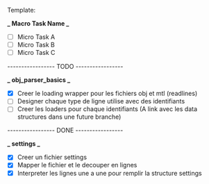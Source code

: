 Template:

**_ Macro Task Name _**

- [ ] Micro Task A 
- [ ] Micro Task B
- [ ] Micro Task C

----------------- TODO -----------------

**_ obj_parser_basics  _**
- [x] Creer le loading wrapper pour les fichiers obj et mtl (readlines)
- [ ] Designer chaque type de ligne utilise avec des identifiants
- [ ] Creer les loaders pour chaque identifiants (A link avec les data structures dans une future branche)

----------------- DONE -----------------

**_ settings _**
- [x] Creer un fichier settings
- [x] Mapper le fichier et le decouper en lignes
- [x] Interpreter les lignes une a une pour remplir la structure settings
